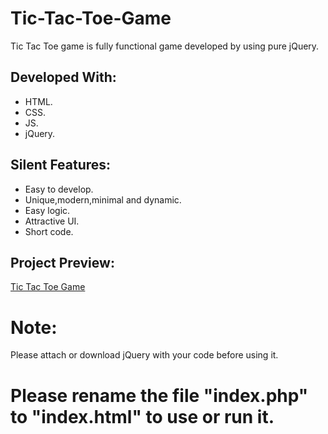 # Tic-Tac-Toe-Game

Tic Tac Toe game is fully functional game developed by using pure jQuery.

## Developed With:

* HTML.
* CSS.
* JS.
* jQuery.

## Silent Features:

* Easy to develop.
* Unique,modern,minimal and dynamic.
* Easy logic.
* Attractive UI.
* Short code.

## Project Preview:

[Tic Tac Toe Game](https://tic-tac-toe-game-app.herokuapp.com/)

# Note:

Please attach or download jQuery with your code before using it.

# Please rename the file "index.php" to "index.html" to use or run it.
